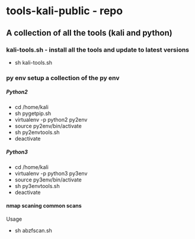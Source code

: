 # tools-kali-public - repo

## A collection of all the tools (kali and python)

### kali-tools.sh - install all the tools and update to latest versions
- sh kali-tools.sh

### py env setup a collection of the py env

##### Python2
- cd /home/kali
- sh pygetpip.sh
- virtualenv -p python2 py2env
- source py2env/bin/activate
- sh py2envtools.sh
- deactivate

##### Python3
- cd /home/kali
- virtualenv -p python3 py3env
- source py3env/bin/activate
- sh py3envtools.sh
- deactivate

#### nmap scaning common scans
Usage
- sh abzfscan.sh <ip>
